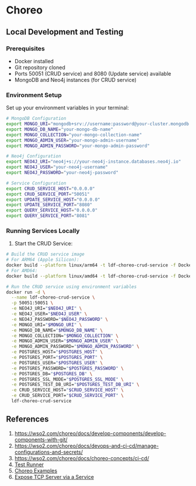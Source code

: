 # Choreo 

## Local Development and Testing

### Prerequisites

- Docker installed
- Git repository cloned
- Ports 50051 (CRUD service) and 8080 (Update service) available
- MongoDB and Neo4j instances (for CRUD service)

### Environment Setup

Set up your environment variables in your terminal:

```bash
# MongoDB Configuration
export MONGO_URI="mongodb+srv://username:password@your-cluster.mongodb.net/?retryWrites=true&w=majority"
export MONGO_DB_NAME="your-mongo-db-name"
export MONGO_COLLECTION="your-mongo-collection-name"
export MONGO_ADMIN_USER="your-mongo-admin-username"
export MONGO_ADMIN_PASSWORD="your-mongo-admin-password"

# Neo4j Configuration
export NEO4J_URI="neo4j+s://your-neo4j-instance.databases.neo4j.io"
export NEO4J_USER="your-neo4j-username"
export NEO4J_PASSWORD="your-neo4j-password"

# Service Configuration
export CRUD_SERVICE_HOST="0.0.0.0"
export CRUD_SERVICE_PORT="50051"
export UPDATE_SERVICE_HOST="0.0.0.0"
export UPDATE_SERVICE_PORT="8080"
export QUERY_SERVICE_HOST="0.0.0.0"
export QUERY_SERVICE_PORT="8081"
```

### Running Services Locally

1. Start the CRUD Service:
```bash
# Build the CRUD service image
# For ARM64 (Apple Silicon):
docker build --platform linux/arm64 -t ldf-choreo-crud-service -f Dockerfile.crud.choreo .
# For AMD64:
docker build --platform linux/amd64 -t ldf-choreo-crud-service -f Dockerfile.crud.choreo .

# Run the CRUD service using environment variables
docker run -d \
  --name ldf-choreo-crud-service \
  -p 50051:50051 \
  -e NEO4J_URI="$NEO4J_URI" \
  -e NEO4J_USER="$NEO4J_USER" \
  -e NEO4J_PASSWORD="$NEO4J_PASSWORD" \
  -e MONGO_URI="$MONGO_URI" \
  -e MONGO_DB_NAME="$MONGO_DB_NAME" \
  -e MONGO_COLLECTION="$MONGO_COLLECTION" \
  -e MONGO_ADMIN_USER="$MONGO_ADMIN_USER" \
  -e MONGO_ADMIN_PASSWORD="$MONGO_ADMIN_PASSWORD" \
  -e POSTGRES_HOST="$POSTGRES_HOST" \
  -e POSTGRES_PORT="$POSTGRES_PORT" \
  -e POSTGRES_USER="$POSTGRES_USER" \
  -e POSTGRES_PASSWORD="$POSTGRES_PASSWORD" \
  -e POSTGRES_DB="$POSTGRES_DB" \
  -e POSTGRES_SSL_MODE="$POSTGRES_SSL_MODE" \
  -e POSTGRES_TEST_DB_URI="$POSTGRES_TEST_DB_URI" \
  -e CRUD_SERVICE_HOST="$CRUD_SERVICE_HOST" \
  -e CRUD_SERVICE_PORT="$CRUD_SERVICE_PORT" \
  ldf-choreo-crud-service
```

## References

1. https://wso2.com/choreo/docs/develop-components/develop-components-with-git/
2. https://wso2.com/choreo/docs/devops-and-ci-cd/manage-configurations-and-secrets/
3. https://wso2.com/choreo/docs/choreo-concepts/ci-cd/
4. [Test Runner](https://wso2.com/choreo/docs/testing/test-components-with-test-runner/)
5. [Choreo Examples](https://github.com/wso2/choreo-samples)
6. [Expose TCP Server via a Service](https://wso2.com/choreo/docs/develop-components/develop-services/expose-a-tcp-server-via-a-service/#step-2-build-and-deploy)